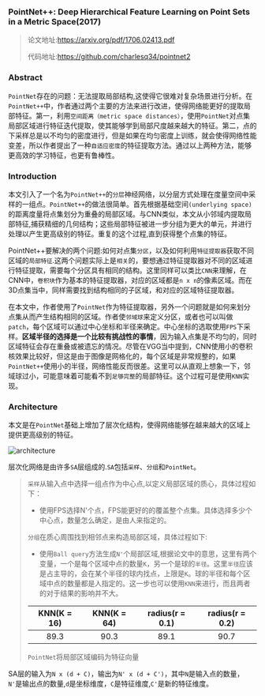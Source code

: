 ### PointNet++: Deep Hierarchical Feature Learning on Point Sets in a Metric Space(2017)

> 论文地址:https://arxiv.org/pdf/1706.02413.pdf
>
> 代码地址:https://github.com/charlesq34/pointnet2

### Abstract

`PointNet`存在的问题：无法提取局部结构,这使得它很难对复杂场景进行分析。在`PointNet++`中，作者通过两个主要的方法来进行改进，使得网络能更好的提取局部特征。第一，利用`空间距离（metric space distances）`，使用`PointNet`对点集局部区域进行特征迭代提取，使其能够学到局部尺度越来越大的特征。第二，点的下采样总是以不均匀的密度进行，但是如果在均匀密度上训练，就会使得网络性能变差，所以作者提出了一种`自适应密度`的特征提取方法。通过以上两种方法，能够更高效的学习特征，也更有鲁棒性。

### Introduction

本文引入了一个名为`PointNet++`的`分层`神经网络，以分层方式处理在度量空间中采样的一组点。`PointNet++`的做法很简单。首先根据基础空间`(underlying space)`的距离度量将点集划分为重叠的局部区域。与CNN类似，本文从小邻域内提取局部特征,捕获精细的几何结构；这些局部特征被进一步分组为更大的单元，并进行处理以产生更高级别的特征。重复的这个过程,直到获得整个点集的特征。

PointNet++要解决的两个问题:如何对点集`分区`，以及如何利用`特征提取器`获取不同区域的`局部特征`.这两个问题实际上是`相关`的，要想通过特征提取器对不同的区域进行特征提取，需要每个分区具有相同的结构。这里同样可以类比`CNN`来理解，在CNN中，`卷积块`作为基本的特征提取器，对应的区域都是`n x n`的像素区域。而在3D点集当中，同样需要找到结构相同的子区域，和对应的区域特征提取器。

在本文中，作者使用了`PointNet`作为特征提取器，另外一个问题就是如何来划分点集从而产生结构相同的区域。作者使`邻域球`来定义分区，或者也可以叫做`patch`，每个区域可以通过中心坐标和半径来确定。中心坐标的选取使用`FPS`下采样。**区域半径的选择是一个比较有挑战性的事情**，因为输入点集是不均匀的，同时区域特征会存在重叠或被遗忘的情况。尽管在VGG当中提到，CNN使用小的卷积核效果比较好，但这是由于图像是网格化的，每个区域是非常规整的，如果`PointNet++`使用小的半径，网络性能反而很差。这里可以从直观上想象一下，邻域球过小，可能意味着可能看不到`足够完整`的局部特征。这个过程可是使用`KNN`实现。

### Architecture

本文是在`PointNet`基础上增加了层次化结构，使得网络能够在越来越大的区域上提供更高级别的特征。

![architecture](https://cdn.jsdelivr.net/gh/prannt99/blog/img/WeChat13016ec9d5ce09e340a0f5c3bc0b7987.png)

层次化网络是由许多`SA`层组成的.`SA`包括`采样`、`分组`和`PointNet`。

> `采样`从输入点中选择一组点作为中心点,以定义局部区域的质心，具体过程如下：
>
> - 使用FPS选择N'个点，FPS能更好的的覆盖整个点集。具体选择多少个中心点，数量怎么确定，是由人来指定的。
>
> `分组`在质心周围找到相邻点来构造局部区域，具体过程如下:
>
> - 使用`Ball query`方法生成`N'`个局部区域,根据论文中的意思，这里有两个变量，一个是每个区域中点的数量`K`，另一个是球的`半径`。这里`半径`应该是占主导的，会在某个半径的球内找点，上限是`K`。球的半径和每个区域中点的数量都是人指定的。这一步也可以使用`KNN`来进行，而且两者的对于结果的影响并不大。
>
> | KNN(K = 16) | KNN(K = 64) | radius(r = 0.1) | radius(r = 0.2) |
> | :---------: | :---------: | :-------------: | :-------------: |
> |    89.3     |    90.3     |      89.1       |      90.7       |
>
> `PointNet`将局部区域编码为特征向量

SA层的输入为`N x (d + C)`，输出为`N' x (d + C')`，其中`N`是输入点的数量，`N'`是输出点的数量,`d`是坐标维度，`C`是特征维度,`C'`是新的特征维度。
